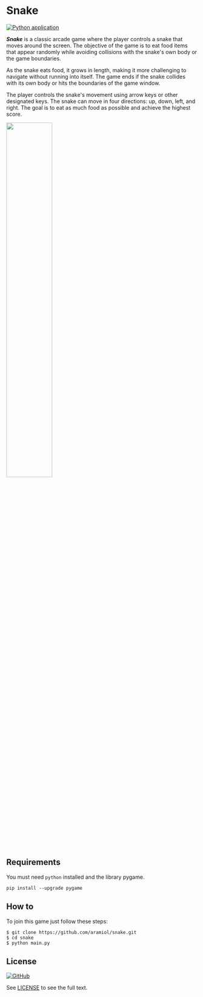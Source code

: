 # Snake

[![Python application](https://github.com/aramirol/snake/actions/workflows/python-app.yml/badge.svg)](https://github.com/aramirol/snake/actions/workflows/python-app.yml)

***Snake*** is a classic arcade game where the player controls a snake that moves around the screen. The objective of the game is to eat food items that appear randomly while avoiding collisions with the snake's own body or the game boundaries.

As the snake eats food, it grows in length, making it more challenging to navigate without running into itself. The game ends if the snake collides with its own body or hits the boundaries of the game window.

The player controls the snake's movement using arrow keys or other designated keys. The snake can move in four directions: up, down, left, and right. The goal is to eat as much food as possible and achieve the highest score.

<img src="https://aramirol.github.io/custom-resources/images/snake.png" width="49%" />

## Requirements

You must need `python` installed and the library pygame.

```
pip install --upgrade pygame
```

## How to

To join this game just follow these steps:

```
$ git clone https://github.com/aramiol/snake.git
$ cd snake
$ python main.py
```

## License

[![GitHub](https://img.shields.io/github/license/aramirol/snake)](https://github.com/aramirol/snake/blob/main/LICENSE)

See [LICENSE](https://github.com/aramirol/snake/blob/main/LICENSE) to see the full text.

